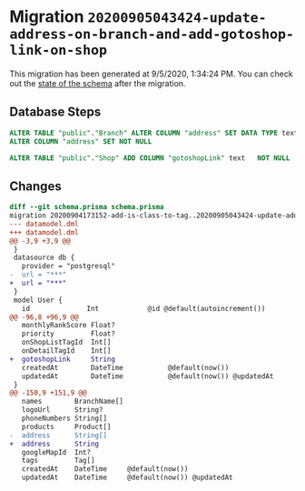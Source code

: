 # Migration `20200905043424-update-address-on-branch-and-add-gotoshop-link-on-shop`

This migration has been generated at 9/5/2020, 1:34:24 PM.
You can check out the [state of the schema](./schema.prisma) after the migration.

## Database Steps

```sql
ALTER TABLE "public"."Branch" ALTER COLUMN "address" SET DATA TYPE text ,
ALTER COLUMN "address" SET NOT NULL

ALTER TABLE "public"."Shop" ADD COLUMN "gotoshopLink" text   NOT NULL 
```

## Changes

```diff
diff --git schema.prisma schema.prisma
migration 20200904173152-add-is-class-to-tag..20200905043424-update-address-on-branch-and-add-gotoshop-link-on-shop
--- datamodel.dml
+++ datamodel.dml
@@ -3,9 +3,9 @@
 }
 datasource db {
   provider = "postgresql"
-  url = "***"
+  url = "***"
 }
 model User {
   id              Int            @id @default(autoincrement())
@@ -96,8 +96,9 @@
   monthlyRankScore Float?
   priority         Float?
   onShopListTagId  Int[]
   onDetailTagId    Int[]
+  gotoshopLink     String
   createdAt        DateTime           @default(now())
   updatedAt        DateTime           @default(now()) @updatedAt
 }
@@ -150,9 +151,9 @@
   names        BranchName[]
   logoUrl      String?
   phoneNumbers String[]
   products     Product[]
-  address      String[]
+  address      String
   googleMapId  Int?
   tags         Tag[]
   createdAt    DateTime     @default(now())
   updatedAt    DateTime     @default(now()) @updatedAt
```


